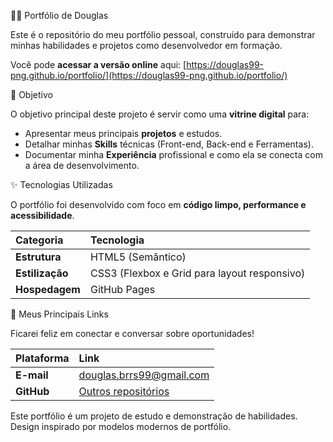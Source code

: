 🧑‍💻 Portfólio de Douglas

Este é o repositório do meu portfólio pessoal, construído para demonstrar minhas habilidades e projetos como desenvolvedor em formação.

Você pode **acessar a versão online** aqui: [https://douglas99-png.github.io/portfolio/](https://douglas99-png.github.io/portfolio/)



🎯 Objetivo

O objetivo principal deste projeto é servir como uma **vitrine digital** para:

* Apresentar meus principais **projetos** e estudos.
* Detalhar minhas **Skills** técnicas (Front-end, Back-end e Ferramentas).
* Documentar minha **Experiência** profissional e como ela se conecta com a área de desenvolvimento.



✨ Tecnologias Utilizadas

O portfólio foi desenvolvido com foco em **código limpo, performance e acessibilidade**.

| Categoria | Tecnologia |
| :--- | :--- |
| **Estrutura** | HTML5 (Semântico) |
| **Estilização** | CSS3 (Flexbox e Grid para layout responsivo) |
| **Hospedagem** | GitHub Pages |


🔗 Meus Principais Links

Ficarei feliz em conectar e conversar sobre oportunidades!

| Plataforma | Link |
| :--- | :--- |
| **E-mail** | [douglas.brrs99@gmail.com](mailto:douglas.brrs99@gmail.com) |
| **GitHub** | [Outros repositórios](https://github.com/douglas99-png) |



Este portfólio é um projeto de estudo e demonstração de habilidades. Design inspirado por modelos modernos de portfólio.
